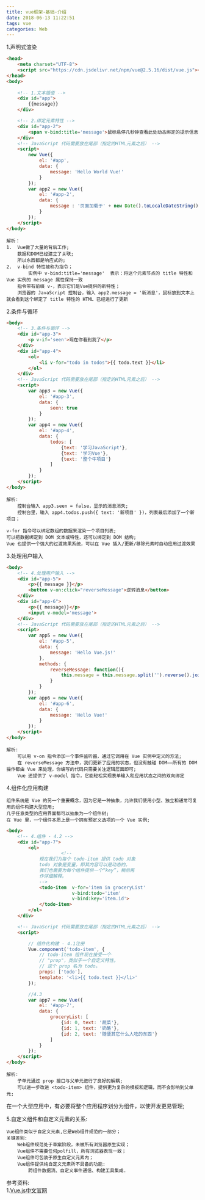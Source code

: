 ```yaml
---
title: vue框架-基础-介绍
date: 2018-06-13 11:22:51
tags: vue
categories: Web
---
```


1.声明式渲染<br>

<!--more-->

```html
<head>
    <meta charset="UTF-8">
    <script src="https://cdn.jsdelivr.net/npm/vue@2.5.16/dist/vue.js"></script>
</head>
<body>
	
    <!-- 1.文本插值 -->
    <div id="app">
        {{message}}
    </div>

    <!-- 2.绑定元素特性 -->
    <div id="app-2">
        <span v-bind:title='message'>鼠标悬停几秒钟查看此处动态绑定的提示信息!</span>
    </div>
    <!-- JavaScript 代码需要放在尾部（指定的HTML元素之后） -->
    <script>
        new Vue({
            el: '#app',
            data: {
                message: 'Hello World Vue!'
            }
        });
        var app2 = new Vue({
            el: '#app-2',
            data: {
                message : '页面加载于' + new Date().toLocaleDateString()
            }
        });
    </script>
</body>
```

	解析：
	1.	Vue做了大量的背后工作;
		数据和DOM已经建立了关联;
		所以东西都是响应式的;
	2.	v-bind 特性被称为指令；
			实例中 v-bind:title='message'  表示：将这个元素节点的 title 特性和 Vue 实例的 message 属性保持一致
		指令带有前缀 v-，表示它们是Vue提供的新特性；
		浏览器的 JavaScript 控制台，输入 app2.message = '新消息'，鼠标放到文本上 就会看到这个绑定了 title 特性的 HTML 已经进行了更新
2.条件与循环<br>

```html
<body>
    <!-- 3.条件与循环 -->
    <div id="app-3">
        <p v-if='seen'>现在你看到我了</p>
    </div>
	<div id="app-4">
        <ol>
            <li v-for="todo in todos">{{ todo.text }}</li>
        </ol>
    </div>
    <!-- JavaScript 代码需要放在尾部（指定的HTML元素之后） -->
    <script>
        var app3 = new Vue({
            el: '#app-3',
            data: {
                seen: true
            }
        });
        var app4 = new Vue({
            el: '#app-4',
            data: {
                todos: [
                    {text: '学习JavaScript'},
                    {text: '学习Vue'},
                    {text: '整个牛项目'}
                ]
            }
        });
    </script>
</body>
```

	解析:
		控制台输入 app3.seen = false，显示的消息消失;
		控制台里，输入 app4.todos.push({ text: '新项目' })，列表最后添加了一个新项目；
		
	v-for 指令可以绑定数组的数据来渲染一个项目列表;
	可以把数据绑定到 DOM 文本或特性，还可以绑定到 DOM 结构;
	Vue 也提供一个强大的过渡效果系统，可以在 Vue 插入/更新/移除元素时自动应用过渡效果
3.处理用户输入<br>

```html
<body>
    <!-- 4.处理用户输入 -->
    <div id="app-5">
        <p>{{ message }}</p>
        <button v-on:click="reverseMessage">逆转消息</button>
    </div>
    <div id="app-6">
        <p>{{ message}}</p>
        <input v-model='message'>
    </div>
    <!-- JavaScript 代码需要放在尾部（指定的HTML元素之后） -->
    <script>
        var app5 = new Vue({
            el: '#app-5',
            data: {
                message: 'Hello Vue.js!'
            },
            methods: {
                reverseMessage: function(){
                    this.message = this.message.split('').reverse().join('')
                }
            }
        });
        var app6 = new Vue({
            el: '#app-6',
            data: {
                message: 'Hello Vue!'
            }
        });
    </script>
</body>
```
	
	解析:
		可以用 v-on 指令添加一个事件监听器，通过它调用在 Vue 实例中定义的方法;
		在 reverseMessage 方法中，我们更新了应用的状态，但没有触碰 DOM——所有的 DOM 操作都由 Vue 来处理，你编写的代码只需要关注逻辑层面即可;
		Vue 还提供了 v-model 指令，它能轻松实现表单输入和应用状态之间的双向绑定
4.组件化应用构建<br>

	组件系统是 Vue 的另一个重要概念，因为它是一种抽象，允许我们使用小型、独立和通常可复用的组件构建大型应用;
	几乎任意类型的应用界面都可以抽象为一个组件树;
	在 Vue 里，一个组件本质上是一个拥有预定义选项的一个 Vue 实例;

```html
<body>
    <!-- 4.组件 - 4.2 -->
    <div id="app-7">
        <ol>
                    <!--
            现在我们为每个 todo-item 提供 todo 对象
            todo 对象是变量，即其内容可以是动态的。
            我们也需要为每个组件提供一个“key”，稍后再
            作详细解释。
            -->
            <todo-item  v-for='item in groceryList'
                        v-bind:todo='item'
                        v-bind:key='item.id'>
            </todo-item>
        </ol>
    </div>

    <!-- JavaScript 代码需要放在尾部（指定的HTML元素之后） -->
    <script>

        // 组件化构建 - 4.1注册
        Vue.component('todo-item', {
            // todo-item 组件现在接受一个
            // "prop"，类似于一个自定义特性。
            // 这个 prop 名为 todo。
            props: ['todo'],
            template: '<li>{{ todo.text }}</li>'
        });

        //4.3
        var app7 = new Vue({
            el: '#app-7',
            data: {
                groceryList: [
                    {id: 0, text: '蔬菜'},
                    {id: 1, text: '奶酪'},
                    {id: 2, text: '随便其它什么人吃的东西'}
                ]
            }
        });
    </script>
</body>
```

	解析:
		子单元通过 prop 接口与父单元进行了良好的解耦;
		可以进一步改进 <todo-item> 组件，提供更为复杂的模板和逻辑，而不会影响到父单元;
在一个大型应用中，有必要将整个应用程序划分为组件，以使开发更易管理;

5.自定义组件和自定义元素的关系:
	
	Vue组件类似于自定义元素,它是Web组件规范的一部分；
	关键差别:
		Web组件规范处于草案阶段，未被所有浏览器原生实现；
		Vue组件不需要任何polfill，所有浏览器表现一致；
		Vue组件可包装于原生自定义元素内；
		Vue组件提供纯自定义元素所不具备的功能:
			跨组件数据流、自定义事件通信、构建工具集成.			
			
参考资料:<br>
1.[Vue.js中文官网](https://cn.vuejs.org)<br>